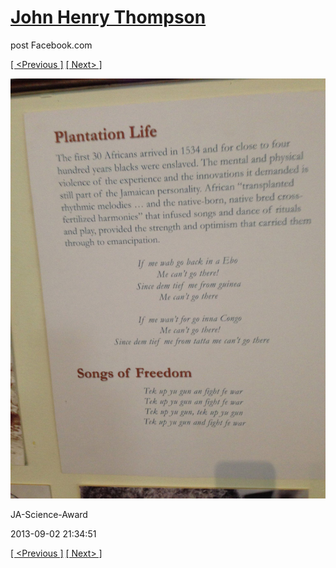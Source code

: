 # [John Henry Thompson](../README.md)
post Facebook.com

[[ <Previous ]](2013-09-02-15.md) [[ Next> ]](2013-09-02-17.md)

[![](../media/2013-09-02/JA-Science-Award-5.jpg)](../README.md)

JA-Science-Award

2013-09-02 21:34:51

[[ <Previous ]](2013-09-02-15.md) [[ Next> ]](2013-09-02-17.md)